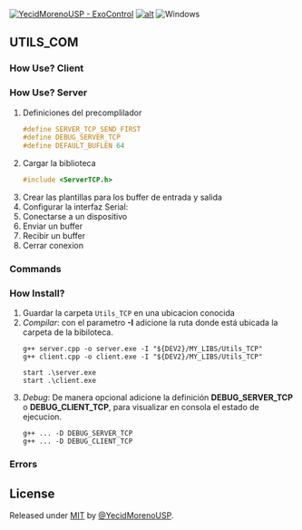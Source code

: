 [![YecidMorenoUSP - ExoControl](https://img.shields.io/static/v1?label=YecidMorenoUSP&message=MY_LIBS&color=blue&logo=github)](https://github.com/YecidMorenoUSP/MY_LIBS)
[![alt](https://img.shields.io/github/license/YecidMorenoUSP/MY_LIBS?color=blue)](LICENSE.md)
![Windows](https://img.shields.io/badge/Windows-x64%20\|%20x86-blue?style=flat&logo=windows)

## UTILS_COM

### How Use? Client
### How Use? Server
1. Definiciones del precomplilador
    ```c++
    #define SERVER_TCP_SEND_FIRST
    #define DEBUG_SERVER_TCP
    #define DEFAULT_BUFLEN 64
    ```
2. Cargar la biblioteca
   ```c++
   #include <ServerTCP.h>
   ```
3. Crear las plantillas para los buffer de entrada y salida
4. Configurar la interfaz Serial: 
5. Conectarse a un dispositivo
6. Enviar un buffer
7. Recibir un buffer
8. Cerrar conexion   

### Commands
### How Install?
1. Guardar la carpeta `Utils_TCP` en una ubicacion conocida
2. *Compilar*: con el parametro **-I** adicione la ruta donde está ubicada la carpeta de la bibiloteca.
    ```PS
    g++ server.cpp -o server.exe -I "${DEV2}/MY_LIBS/Utils_TCP"
    g++ client.cpp -o client.exe -I "${DEV2}/MY_LIBS/Utils_TCP"

    start .\server.exe
    start .\client.exe

    ```
3. *Debug*: De manera opcional adicione la definición **DEBUG_SERVER_TCP** o **DEBUG_CLIENT_TCP**, para visualizar en consola el estado de ejecucion.
    ```PS
    g++ ... -D DEBUG_SERVER_TCP
    g++ ... -D DEBUG_CLIENT_TCP
    ```

### Errors


## License
Released under [MIT](LICENSE) by [@YecidMorenoUSP](https://github.com/YecidMorenoUSP).
  

